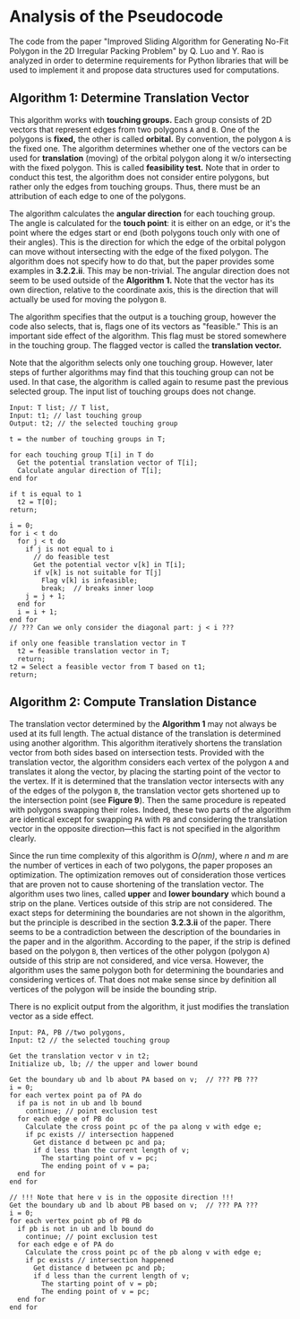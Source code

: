 # Analysis of the Pseudocode

The code from the paper "Improved Sliding Algorithm for Generating No-Fit
Polygon in the 2D Irregular Packing Problem" by Q. Luo and Y. Rao is
analyzed in order to determine requirements for Python libraries that will
be used to implement it and propose data structures used for computations.

## Algorithm 1: Determine Translation Vector

This algorithm works with **touching groups.** Each group consists of 2D
vectors that represent edges from two polygons `A` and `B`. One of the
polygons is **fixed,** the other is called **orbital.** By convention, the
polygon `A` is the fixed one.  The algorithm determines whether one of the
vectors can be used for **translation** (moving) of the orbital polygon
along it w/o intersecting with the fixed polygon. This is called
**feasibility test.** Note that in order to conduct this test, the
algorithm does not consider entire polygons, but rather only the edges from
touching groups. Thus, there must be an attribution of each edge to one of
the polygons.

The algorithm calculates the **angular direction** for each touching group.
The angle is calculated for the **touch point**: it is either on an edge,
or it's the point where the edges start or end (both polygons touch only
with one of their angles). This is the direction for which the edge of the
orbital polygon can move without intersecting with the edge of the fixed
polygon. The algorithm does not specify how to do that, but the paper
provides some examples in **3.2.2.ii**. This may be non-trivial. The
angular direction does not seem to be used outside of the **Algorithm 1.**
Note that the vector has its own direction, relative to the coordinate
axis, this is the direction that will actually be used for moving the
polygon `B`.

The algorithm specifies that the output is a touching group, however the
code also selects, that is, flags one of its vectors as "feasible." This is
an important side effect of the algorithm. This flag must be stored
somewhere in the touching group. The flagged vector is called the
**translation vector.**

Note that the algorithm selects only one touching group. However, later
steps of further algorithms may find that this touching group can not be
used. In that case, the algorithm is called again to resume past the
previous selected group. The input list of touching groups does not change.

```
Input: T list; // T list,
Input: t1; // last touching group
Output: t2; // the selected touching group

t = the number of touching groups in T;

for each touching group T[i] in T do
  Get the potential translation vector of T[i];
  Calculate angular direction of T[i];
end for

if t is equal to 1
  t2 = T[0];
return;

i = 0;
for i < t do
  for j < t do
    if j is not equal to i
      // do feasible test
      Get the potential vector v[k] in T[i];
      if v[k] is not suitable for T[j]
        Flag v[k] is infeasible;
        break;  // breaks inner loop
    j = j + 1;
  end for
  i = i + 1;
end for
// ??? Can we only consider the diagonal part: j < i ???

if only one feasible translation vector in T
  t2 = feasible translation vector in T;
  return;
t2 = Select a feasible vector from T based on t1;
return;
```

## Algorithm 2: Compute Translation Distance

The translation vector determined by the **Algorithm 1** may not always be
used at its full length. The actual distance of the translation is
determined using another algorithm. This algorithm iteratively shortens the
translation vector from both sides based on intersection tests.  Provided
with the translation vector, the algorithm considers each vertex of the
polygon `A` and translates it along the vector, by placing the starting
point of the vector to the vertex. If it is determined that the translation
vector intersects with any of the edges of the polygon `B`, the translation
vector gets shortened up to the intersection point (see **Figure 9**).
Then the same procedure is repeated with polygons swapping their roles.
Indeed, these two parts of the algorithm are identical except for swapping
`PA` with `PB` and considering the translation vector in the opposite
direction—this fact is not specified in the algorithm clearly.

Since the run time complexity of this algorithm is *O(nm)*, where *n* and
*m* are the number of vertices in each of two polygons, the paper proposes
an optimization. The optimization removes out of consideration those
vertices that are proven not to cause shortening of the translation vector.
The algorithm uses two lines, called **upper** and **lower boundary** which
bound a strip on the plane. Vertices outside of this strip are not
considered. The exact steps for determining the boundaries are not shown in
the algorithm, but the principle is described in the section **3.2.3.ii**
of the paper. There seems to be a contradiction between the description of
the boundaries in the paper and in the algorithm. According to the paper,
if the strip is defined based on the polygon `B`, then vertices of the
other polygon (polygon `A`) outside of this strip are not considered, and
vice versa. However, the algorithm uses the same polygon both for
determining the boundaries and considering vertices of. That does not make
sense since by definition all vertices of the polygon will be inside the
bounding strip.

There is no explicit output from the algorithm, it just modifies the
translation vector as a side effect.

```
Input: PA, PB //two polygons,
Input: t2 // the selected touching group

Get the translation vector v in t2;
Initialize ub, lb; // the upper and lower bound

Get the boundary ub and lb about PA based on v;  // ??? PB ???
i = 0;
for each vertex point pa of PA do
  if pa is not in ub and lb bound
    continue; // point exclusion test
  for each edge e of PB do
    Calculate the cross point pc of the pa along v with edge e;
    if pc exists // intersection happened
      Get distance d between pc and pa;
      if d less than the current length of v;
        The starting point of v = pc;
        The ending point of v = pa;
  end for
end for

// !!! Note that here v is in the opposite direction !!!
Get the boundary ub and lb about PB based on v;  // ??? PA ???
i = 0;
for each vertex point pb of PB do
  if pb is not in ub and lb bound do
    continue; // point exclusion test
  for each edge e of PA do
    Calculate the cross point pc of the pb along v with edge e;
    if pc exists // intersection happened
      Get distance d between pc and pb;
      if d less than the current length of v;
        The starting point of v = pb;
        The ending point of v = pc;
  end for
end for
```
